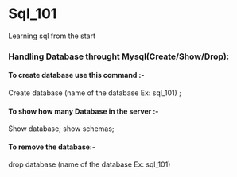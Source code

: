 # Sql_101
Learning sql from the start 
### Handling Database throught Mysql(Create/Show/Drop):
#### To create database use this command :-
Create database (name of the database Ex: sql_101) ; 
#### To show how many Database in the server :-
Show database;
show schemas;
#### To remove the database:- 
drop database (name of the database Ex: sql_101)
